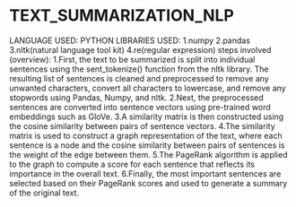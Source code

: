 # TEXT_SUMMARIZATION_NLP
LANGUAGE USED: PYTHON 
LIBRARIES USED: 
         1.numpy
         2.pandas
         3.nltk(natural language tool kit)
         4.re(regular expression)
steps involved (overview):
     1.First, the text to be summarized is split into individual sentences using the sent_tokenize() function from the nltk library. The resulting list of sentences is          cleaned and preprocessed to remove any unwanted characters, convert all characters to lowercase, and remove any stopwords using Pandas, Numpy, and nltk.
     2.Next, the preprocessed sentences are converted into sentence vectors using pre-trained word embeddings such as GloVe.
     3.A similarity matrix is then constructed using the cosine similarity between pairs of sentence vectors.
     4.The similarity matrix is used to construct a graph representation of the text, where each sentence is a node and the cosine similarity between pairs of sentences        is the weight of the edge between them.
     5.The PageRank algorithm is applied to the graph to compute a score for each sentence that reflects its importance in the overall text.
     6.Finally, the most important sentences are selected based on their PageRank scores and used to generate a summary of the original text.
